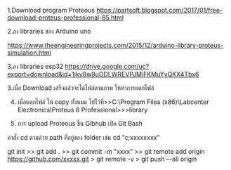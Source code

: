 1.Download program Proteous
      https://partsoft.blogspot.com/2017/01/free-download-proteus-professional-85.html

2.ลง libraries ของ Arduino uno
   
https://www.theengineeringprojects.com/2015/12/arduino-library-proteus-simulation.html

3.ลง libraries esp32
https://drive.google.com/uc?export=download&id=1jkv8w9uODLWREVPJMiFKMuYvQKX4Tbx6

3.เมื่อ Download เสร็จแล้วจะได้ไฟล์ตามภาพ ให้ทำการแตกไฟล์

4. เมื่อแตกไฟล์ ให้ copy ทั้งหมด ไปไว้ที่>>C:\Program Files (x86)\Labcenter Electronics\Proteus 8 Professional>>>library

5. การ upload Proteous ขึ้น Gibhub
  เปิด Git Bash

  คำสั่ง cd ตามด้วย path ที่อยู่ของ folder เช่น cd "c;xxxxxxxx"
 
  git init >> git add . >> git commit -m "xxxx" >> git remote add origin https://github.com/xxxxx.git > git remote -v > git push –-all origin






